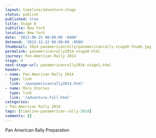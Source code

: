 ```yaml
---
layout: timeline/adventure-stage
status: publish
published: true
title: Stage 0
subtitle: New York
location: New York
date: '2013-06-25 00:00:00 -0400'
dateend: '2013-12-22 00:00:00 -0500'
thumbnail: 2014-panamericanrally/panamericanrally-stage0-thumb.jpg
permalink: panamericanrally2014-stage0.html
journey: Pan-American Rally 2014
stage: 0
next-stage-url: panamericanrally2014-stage1.html
header:
- name: Pan-American Rally 2014
  type: link
  link: '/panamericanrally2014.html'
- name: More Stories
  type: link
  link: '/adventure-full.html'
categories:
- Pan-American Rally 2014
tags: [timeline-panamerican-rally-2014]
comments: []
---
```

Pan American Rally Preparation
